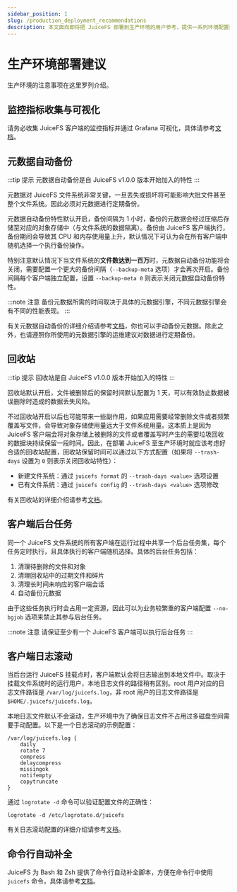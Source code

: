 ```yaml
---
sidebar_position: 1
slug: /production_deployment_recommendations
description: 本文面向即将把 JuiceFS 部署到生产环境的用户参考，提供一系列环境配置建议。
---
```


# 生产环境部署建议

生产环境的注意事项在这里罗列介绍。

## 监控指标收集与可视化

请务必收集 JuiceFS 客户端的监控指标并通过 Grafana 可视化，具体请参考[文档](../administration/monitoring.md)。

## 元数据自动备份

:::tip 提示
元数据自动备份是自 JuiceFS v1.0.0 版本开始加入的特性
:::

元数据对 JuiceFS 文件系统非常关键，一旦丢失或损坏将可能影响大批文件甚至整个文件系统。因此必须对元数据进行定期备份。

元数据自动备份特性默认开启，备份间隔为 1 小时，备份的元数据会经过压缩后存储至对应的对象存储中（与文件系统的数据隔离）。备份由 JuiceFS 客户端执行，备份期间会导致其 CPU 和内存使用量上升，默认情况下可认为会在所有客户端中随机选择一个执行备份操作。

特别注意默认情况下当文件系统的**文件数达到一百万**时，元数据自动备份功能将会关闭，需要配置一个更大的备份间隔（`--backup-meta` 选项）才会再次开启。备份间隔每个客户端独立配置，设置 `--backup-meta 0` 则表示关闭元数据自动备份特性。

:::note 注意
备份元数据所需的时间取决于具体的元数据引擎，不同元数据引擎会有不同的性能表现。
:::

有关元数据自动备份的详细介绍请参考[文档](../administration/metadata_dump_load.md#backup-automatically)，你也可以手动备份元数据。除此之外，也请遵照你所使用的元数据引擎的运维建议对数据进行定期备份。

## 回收站

:::tip 提示
回收站是自 JuiceFS v1.0.0 版本开始加入的特性
:::

回收站默认开启，文件被删除后的保留时间默认配置为 1 天，可以有效防止数据被误删除时造成的数据丢失风险。

不过回收站开启以后也可能带来一些副作用，如果应用需要经常删除文件或者频繁覆盖写文件，会导致对象存储使用量远大于文件系统用量。这本质上是因为 JuiceFS 客户端会将对象存储上被删除的文件或者覆盖写时产生的需要垃圾回收的数据块持续保留一段时间。因此，在部署 JuiceFS 至生产环境时就应该考虑好合适的回收站配置，回收站保留时间可以通过以下方式配置（如果将 `--trash-days` 设置为 `0` 则表示关闭回收站特性）：

- 新建文件系统：通过 `juicefs format` 的 `--trash-days <value>` 选项设置
- 已有文件系统：通过 `juicefs config` 的 `--trash-days <value>` 选项修改

有关回收站的详细介绍请参考[文档](../security/trash.md)。

## 客户端后台任务

同一个 JuiceFS 文件系统的所有客户端在运行过程中共享一个后台任务集，每个任务定时执行，且具体执行的客户端随机选择。具体的后台任务包括：

1. 清理待删除的文件和对象
2. 清理回收站中的过期文件和碎片
3. 清理长时间未响应的客户端会话
4. 自动备份元数据

由于这些任务执行时会占用一定资源，因此可以为业务较繁重的客户端配置 `--no-bgjob` 选项来禁止其参与后台任务。

:::note 注意
请保证至少有一个 JuiceFS 客户端可以执行后台任务
:::

## 客户端日志滚动

当后台运行 JuiceFS 挂载点时，客户端默认会将日志输出到本地文件中。取决于挂载文件系统时的运行用户，本地日志文件的路径稍有区别。root 用户对应的日志文件路径是 `/var/log/juicefs.log`，非 root 用户的日志文件路径是 `$HOME/.juicefs/juicefs.log`。

本地日志文件默认不会滚动，生产环境中为了确保日志文件不占用过多磁盘空间需要手动配置。以下是一个日志滚动的示例配置：

```text title="/etc/logrotate.d/juicefs"
/var/log/juicefs.log {
    daily
    rotate 7
    compress
    delaycompress
    missingok
    notifempty
    copytruncate
}
```

通过 `logrotate -d` 命令可以验证配置文件的正确性：

```shell
logrotate -d /etc/logrotate.d/juicefs
```

有关日志滚动配置的详细介绍请参考[文档](https://linux.die.net/man/8/logrotate)。

## 命令行自动补全

JuiceFS 为 Bash 和 Zsh 提供了命令行自动补全脚本，方便在命令行中使用 `juicefs` 命令，具体请参考[文档](../reference/command_reference.md#auto-completion)。
